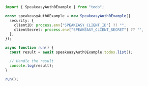 <!-- Start SDK Example Usage [usage] -->
```typescript
import { SpeakeasyAuth0Example } from "todo";

const speakeasyAuth0Example = new SpeakeasyAuth0Example({
  security: {
    clientID: process.env["SPEAKEASY_CLIENT_ID"] ?? "",
    clientSecret: process.env["SPEAKEASY_CLIENT_SECRET"] ?? "",
  },
});

async function run() {
  const result = await speakeasyAuth0Example.todos.list();

  // Handle the result
  console.log(result);
}

run();

```
<!-- End SDK Example Usage [usage] -->
